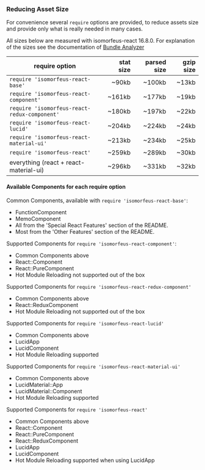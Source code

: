 ### Reducing Asset Size
For convenience several `require` options are provided, to reduce assets size and provide only
what is really needed in many cases.

All sizes below are measured with isomorfeus-react 16.8.0.
For explanation of the sizes see the documentation of [Bundle Analyzer](https://github.com/webpack-contrib/webpack-bundle-analyzer)

require option| stat size | parsed size | gzip size
--------|----------:|------------:|----------:|
`require 'isomorfeus-react-base'`| ~90kb | ~100kb | ~13kb
`require 'isomorfeus-react-component'` | ~161kb | ~177kb | ~19kb
`require 'isomorfeus-react-redux-component'` | ~180kb | ~197kb | ~22kb
`require 'isomorfeus-react-lucid'` | ~204kb | ~224kb | ~24kb
`require 'isomorfeus-react-material-ui'` | ~213kb | ~234kb | ~25kb
`require 'isomorfeus-react'` | ~259kb | ~289kb | ~30kb
everything (react + react-material-ui) | ~296kb | ~331kb | ~32kb

#### Available Components for each require option
Common Components, available with `require 'isomorfeus-react-base'`:
- FunctionComponent
- MemoComponent
- All from the 'Special React Features' section of the README.
- Most from the 'Other Features' section of the README.

Supported Components for `require 'isomorfeus-react-component'`:
- Common Components above
- React::Component
- React::PureComponent
- Hot Module Reloading not supported out of the box

Supported Components for `require 'isomorfeus-react-redux-component'`
- Common Components above
- React::ReduxComponent
- Hot Module Reloading not supported out of the box

Supported Components for `require 'isomorfeus-react-lucid'`
- Common Components above
- LucidApp
- LucidComponent
- Hot Module Reloading supported

Supported Components for `require 'isomorfeus-react-material-ui'`
- Common Components above
- LucidMaterial::App
- LucidMaterial::Component
- Hot Module Reloading supported

Supported Components for `require 'isomorfeus-react'`
- Common Components above
- React::Component
- React::PureComponent
- React::ReduxComponent
- LucidApp
- LucidComponent
- Hot Module Reloading supported when using LucidApp